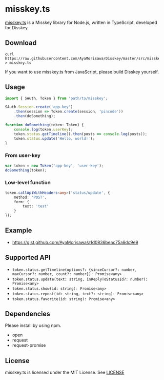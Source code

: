misskey.ts
====

[misskey.ts](misskey.ts) is a Misskey library for Node.js, written in TypeScript, developed for Disskey.

## Download
```
curl https://raw.githubusercontent.com/AyaMorisawa/Disskey/master/src/misskey.ts > misskey.ts
```

If you want to use misskey.ts from JavaScript, please build Disskey yourself.

## Usage
```ts
import { SAuth, Token } from 'path/to/misskey';

SAuth.Session.create('app-key')
	.then(session => Token.create(session, 'pincode'))
	.then(doSomething);

function doSomething(token: Token) {
	console.log(token.userKey);
	token.status.getTimeline().then(posts => console.log(posts));
	token.status.update('Hello, world!');
}
```

### From user-key
```ts
var token = new Token('app-key', 'user-key');
doSomething(token);
```

### Low-level function
```ts
token.callApiWithHeaders<any>('status/update', {
	method: 'POST',
	form: {
		text: 'test'
	}
});
```

## Example
* https://gist.github.com/AyaMorisawa/a1d0836beac75a6dc9e9

## Supported API
* `token.status.getTimeline(options?: {sinceCursor?: number, maxCursor?: number, count?: number}): Promise<any>`
* `token.status.update(text: string, inReplyToStatusId?: number): Promise<any>`
* `token.status.show(id: string): Promise<any>`
* `token.status.repost(id: string, text?: string): Promise<any>`
* `token.status.favorite(id: string): Promise<any>`

## Dependencies
Please install by using npm.

* open
* request
* request-promise

## License
misskey.ts is licensed under the MIT License. See [LICENSE](../LICENSE)